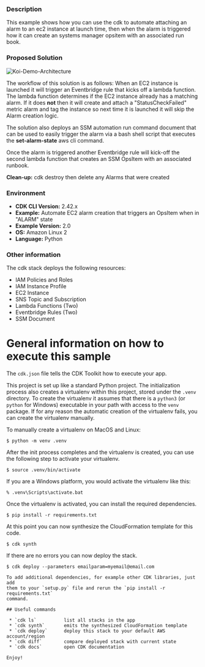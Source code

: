 ### Description
This example shows how you can use the cdk to automate attaching an alarm to an ec2 instance at launch time, then when the alarm is triggered how it can create an systems manager opsitem with an associated run book.   


### Proposed Solution

![Koi-Demo-Architecture](https://user-images.githubusercontent.com/70331690/132078565-c8da7a48-7701-48c7-a9c6-a98c42a6dfed.png)


The workflow of this solution is as follows:  When an EC2 instance is launched it will trigger an Eventbridge rule that kicks off a lambda function.  The lambda function determines if the EC2 instance already has a matching alarm.  If it does **not** then it will create and attach a "StatusCheckFailed" metric alarm and tag the instance so next time it is launched it will skip the Alarm creation logic.  

The solution also deploys an SSM automation run command document that can be used to easily trigger the alarm via a bash 
shell script that executes the **set-alarm-state** aws cli command.  

Once the alarm is triggered another Eventbridge rule will kick-off the second lambda function that creates an SSM OpsItem with an associated runbook.  

**Clean-up:** cdk destroy then delete any Alarms that were created 

### Environment

  - **CDK CLI Version:** 2.42.x 
  - **Example:** Automate EC2 alarm creation that triggers an OpsItem when in "ALARM" state
  - **Example Version:** 2.0
  - **OS:** Amazon Linux 2
  - **Language:** Python


### Other information 
The cdk stack deploys the following resources:
 - IAM Policies and Roles
 - IAM Instance Profile
 - EC2 Instance
 - SNS Topic and Subscription
 - Lambda Functions (Two)
 - Eventbridge Rules (Two)
 - SSM Document

# General information on how to execute this sample

The `cdk.json` file tells the CDK Toolkit how to execute your app.

This project is set up like a standard Python project.  The initialization
process also creates a virtualenv within this project, stored under the `.venv`
directory.  To create the virtualenv it assumes that there is a `python3`
(or `python` for Windows) executable in your path with access to the `venv`
package. If for any reason the automatic creation of the virtualenv fails,
you can create the virtualenv manually.

To manually create a virtualenv on MacOS and Linux:

```
$ python -m venv .venv
```

After the init process completes and the virtualenv is created, you can use the following
step to activate your virtualenv.

```
$ source .venv/bin/activate
```

If you are a Windows platform, you would activate the virtualenv like this:

```
% .venv\Scripts\activate.bat
```

Once the virtualenv is activated, you can install the required dependencies.

```
$ pip install -r requirements.txt
```

At this point you can now synthesize the CloudFormation template for this code.

```
$ cdk synth
```

If there are no errors you can now deploy the stack.

```
$ cdk deploy --parameters emailparam=myemail@email.com

To add additional dependencies, for example other CDK libraries, just add
them to your `setup.py` file and rerun the `pip install -r requirements.txt`
command.

## Useful commands

 * `cdk ls`          list all stacks in the app
 * `cdk synth`       emits the synthesized CloudFormation template
 * `cdk deploy`      deploy this stack to your default AWS account/region
 * `cdk diff`        compare deployed stack with current state
 * `cdk docs`        open CDK documentation

Enjoy!

